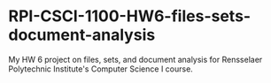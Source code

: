 # RPI-CSCI-1100-HW6-files-sets-document-analysis
My HW 6 project on files, sets, and document analysis for Rensselaer Polytechnic Institute's Computer Science I course.
